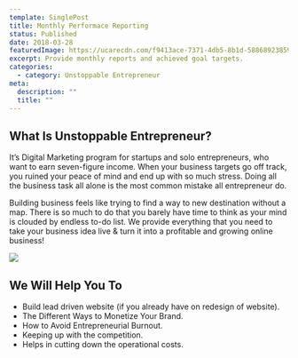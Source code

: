 ```yaml
---
template: SinglePost
title: Monthly Performace Reporting
status: Published
date: 2018-03-28
featuredImage: https://ucarecdn.com/f9413ace-7371-4db5-8b1d-58868923859c/
excerpt: Provide monthly reports and achieved goal targets.
categories:
  - category: Unstoppable Entrepreneur
meta:
  description: ""
  title: ""
---
```



## What Is Unstoppable Entrepreneur?

It’s Digital Marketing program for startups and solo entrepreneurs, who want to earn seven-figure income. When your business targets go off track, you ruined your peace of mind and end up with so much stress. Doing all the business task all alone is the most common mistake all entrepreneur do. 

Building business feels like trying to find a way to new destination without a map. There is so much to do that you barely have time to think as your mind is clouded by endless to-do list. We provide everything that you need to take your business idea live & turn it into a profitable and growing online business!

![](https://ucarecdn.com/e8b53d23-feb0-4e39-8944-9e0a6bc651f3/)

## We Will Help You To

* Build lead driven website (if you already have on redesign of website).
* The Different Ways to Monetize Your Brand.
* How to Avoid Entrepreneurial Burnout.
* Keeping up with the competition.
* Helps in cutting down the operational costs.